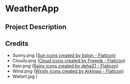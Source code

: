 # WeatherApp

## Project Description

## Credits

- Sunny.png (<a href="https://www.flaticon.com/free-icons/sun" title="sun icons">Sun icons created by bqlqn - Flaticon</a>)
- Cloudy.png (<a href="https://www.flaticon.com/free-icons/cloud" title="cloud icons">Cloud icons created by Freepik - Flaticon</a>)
- Rain.png (<a href="https://www.flaticon.com/free-icons/rainy" title="rainy icons">Rainy icons created by deha21 - Flaticon</a>)
- Wind.png (<a href="https://www.flaticon.com/free-icons/windy" title="windy icons">Windy icons created by Arkinasi - Flaticon</a>)
- Wallart.jpg (<a href="https://www.google.com/url?sa=i&url=https%3A%2F%2Fwww.peakpx.com%2Fen%2Fsearch%3Fq%3Dlandscape%2Bminimal&psig=AOvVaw2EY_an4rSRauY8c9HfMZpD&ust=1724030061046000&source=images&cd=vfe&opi=89978449&ved=0CBQQjRxqFwoTCODCx8yu_YcDFQAAAAAdAAAAABAQ" title="location background image"></a>
